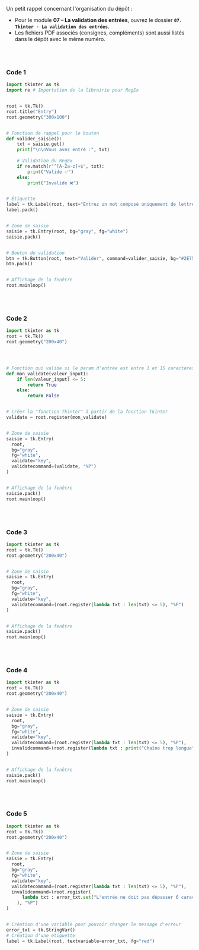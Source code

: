 Un petit rappel concernant l'organisation du dépôt :

* Pour le module **07 – La validation des entrées**, ouvrez le dossier **`07. Tkinter - La validation des entrées`**.
* Les fichiers PDF associés (consignes, compléments) sont aussi listés dans le dépôt avec le même numéro.




<br/>
<br/>

###  Code 1

```python
import tkinter as tk
import re # Importation de la librairie pour RegEx


root = tk.Tk()
root.title("Entry")
root.geometry("300x100")


# Fonction de rappel pour le bouton
def valider_saisie():
    txt = saisie.get()
    print("\n\nVous avez entré :", txt)
    
    # Validation du RegEx
    if re.match(r"^[A-Za-z]+$", txt):
        print("Valide ✅")
    else:
        print("Invalide ❌")


# Étiquette
label = tk.Label(root, text="Entrez un mot composé uniquement de lettres :")
label.pack()


# Zone de saisie
saisie = tk.Entry(root, bg="gray", fg="white")
saisie.pack()


# Bouton de validation
btn = tk.Button(root, text="Valider", command=valider_saisie, bg="#2E75FF", fg="white")
btn.pack()


# Affichage de la fenêtre
root.mainloop()

```

<br/>
<br/>

###  Code 2

```python
import tkinter as tk
root = tk.Tk()
root.geometry("200x40")




# Fonction qui valide si le param d'entrée est entre 3 et 15 caractères
def mon_validate(valeur_input):
    if len(valeur_input) <= 5:
        return True
    else:
        return False


# Créer la "fonction Tkinter" à partir de la fonction Tkinter
validate = root.register(mon_validate)


# Zone de saisie
saisie = tk.Entry(
  root,
  bg="gray",
  fg="white",
  validate="key",
  validatecommand=(validate, "%P")
)


# Affichage de la fenêtre
saisie.pack()
root.mainloop()
```


<br/>
<br/>

###  Code 3

```python
import tkinter as tk
root = tk.Tk()
root.geometry("200x40")


# Zone de saisie
saisie = tk.Entry(
  root,
  bg="gray",
  fg="white",
  validate="key",
  validatecommand=(root.register(lambda txt : len(txt) <= 5), "%P")
)


# Affichage de la fenêtre
saisie.pack()
root.mainloop()
```


<br/>
<br/>

###  Code 4

```python
import tkinter as tk
root = tk.Tk()
root.geometry("200x40")


# Zone de saisie
saisie = tk.Entry(
  root,
  bg="gray",
  fg="white",
  validate="key",
  validatecommand=(root.register(lambda txt : len(txt) <= 5), "%P"),
  invalidcommand=(root.register(lambda txt : print("Chaîne trop longue")), "%P")
)


# Affichage de la fenêtre
saisie.pack()
root.mainloop()
```


<br/>
<br/>

###  Code 5

```python
import tkinter as tk
root = tk.Tk()
root.geometry("200x40")


# Zone de saisie
saisie = tk.Entry(
  root,
  bg="gray",
  fg="white",
  validate="key",
  validatecommand=(root.register(lambda txt : len(txt) <= 5), "%P"),
  invalidcommand=(root.register(
      lambda txt : error_txt.set("L'entrée ne doit pas dépasser 6 caractères.")
    ), "%P")
)


# Création d'une variable pour pouvoir changer le message d'erreur
error_txt = tk.StringVar()
# Création d'une étiquette
label = tk.Label(root, textvariable=error_txt, fg="red")
```




